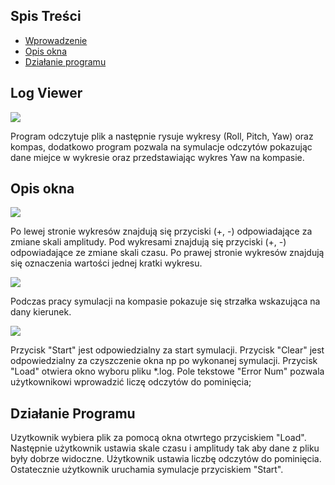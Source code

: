 ## Spis Treści
* [Wprowadzenie](#log-viewer)
* [Opis okna](#opis-okna)
* [Działanie programu](#działanie-programu)
## Log Viewer
![](https://github.com/Niviann/robot-log-viewer/tree/main/readme/proj3main.png)

Program odczytuje plik a następnie rysuje wykresy (Roll, Pitch, Yaw) oraz kompas, dodatkowo program pozwala na symulacje odczytów pokazując dane miejce w wykresie oraz przedstawiając wykres Yaw na kompasie.
## Opis okna
![](https://github.com/Niviann/robot-log-viewer/tree/main/readme/window_desc_proj3.png)

Po lewej stronie wykresów znajdują się przyciski (+, -) odpowiadające za zmiane skali amplitudy.
Pod wykresami znajdują się przyciski (+, -) odpowiadające ze zmiane skali czasu.
Po prawej stronie wykresów znajdują się oznaczenia wartości jednej kratki wykresu.

![](https://github.com/Niviann/robot-log-viewer/tree/main/readme/kompas_proj3.png)

Podczas pracy symulacji na kompasie pokazuje się strzałka wskazująca na dany kierunek.

![](https://github.com/Niviann/robot-log-viewer/tree/main/readme/buttons_proj3.png)

Przycisk "Start" jest odpowiedzialny za start symulacji.
Przycisk "Clear" jest odpowiedzialny za czyszczenie okna np po wykonanej symulacji.
Przycisk "Load" otwiera okno wyboru pliku *.log.
Pole tekstowe "Error Num" pozwala użytkownikowi wprowadzić liczę odczytów do pominięcia;
## Działanie Programu
Uzytkownik wybiera plik za pomocą okna otwrtego przyciskiem "Load".
Następnie użytkownik ustawia skale czasu i amplitudy tak aby dane z pliku były dobrze widoczne.
Użytkownik ustawia liczbę odczytów do pominięcia.
Ostatecznie użytkownik uruchamia symulacje przyciskiem "Start".
